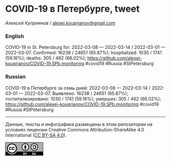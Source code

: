 COVID-19 в Петербурге, tweet
============================

*Алексей Куприянов* /
<a href="mailto:alexei.kouprianov@gmail.com" class="email">alexei.kouprianov@gmail.com</a>

### English

COVID-19 in St. Petersburg for: 2022-03-08 — 2022-03-14 / 2022-03-01 —
2022-03-07. Сonfirmed: 16238 / 24651 (65.87%); hospitalized: 1030 / 1741
(59.16%); deaths: 305 / 462 (66.02%);
<a href="https://github.com/alexei-kouprianov/COVID-19.SPb.monitoring" class="uri">https://github.com/alexei-kouprianov/COVID-19.SPb.monitoring</a>
\#covid19 \#Russia \#StPetersburg

### Russian

COVID-19 в Петербурге за семь дней: 2022-03-08 — 2022-03-14 / 2022-03-01
— 2022-03-07. Выявлено: 16238 / 24651 (65.87%); госпитализировано: 1030
/ 1741 (59.16%); умерших: 305 / 462 (66.02%);
<a href="https://github.com/alexei-kouprianov/COVID-19.SPb.monitoring" class="uri">https://github.com/alexei-kouprianov/COVID-19.SPb.monitoring</a>
\#covid19 \#Russia \#StPetersburg

------------------------------------------------------------------------

Данные, тексты и инфографика размещены в этом репозитории на условиях
лицензии Creative Commons Attribution-ShareAlike 4.0 International ([CC
BY-SA 4.0](https://creativecommons.org/licenses/by-sa/4.0/)).

![](../misc/CC-BY-SA-icon.png "CC-BY-SA")
